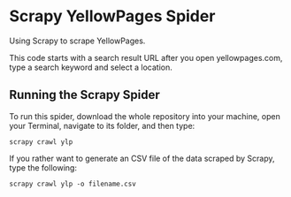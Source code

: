 # Scrapy YellowPages Spider

Using Scrapy to scrape YellowPages.

This code starts with a search result URL after you open yellowpages.com, type a search keyword and select a location.

## Running the Scrapy Spider

To run this spider, download the whole repository into your machine, open your Terminal, navigate to its folder, and then type:

```
scrapy crawl ylp
```
If you rather want to generate an CSV file of the data scraped by Scrapy, type the following:

```
scrapy crawl ylp -o filename.csv
```



